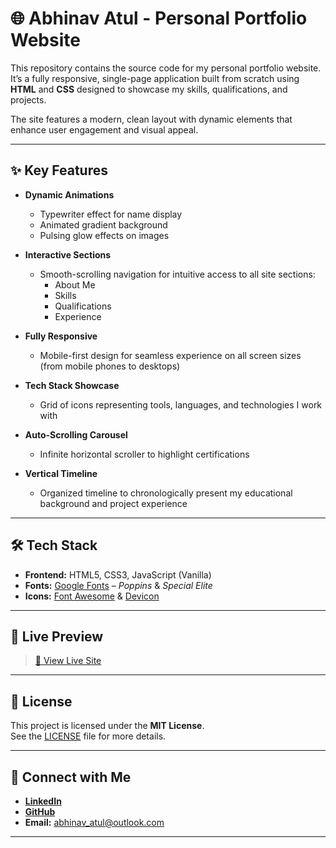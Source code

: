 # 🌐 Abhinav Atul - Personal Portfolio Website

This repository contains the source code for my personal portfolio website. It’s a fully responsive, single-page application built from scratch using **HTML** and **CSS** designed to showcase my skills, qualifications, and projects.

The site features a modern, clean layout with dynamic elements that enhance user engagement and visual appeal.

---

## ✨ Key Features

- **Dynamic Animations**
  - Typewriter effect for name display
  - Animated gradient background
  - Pulsing glow effects on images

- **Interactive Sections**
  - Smooth-scrolling navigation for intuitive access to all site sections:
    - About Me
    - Skills
    - Qualifications
    - Experience

- **Fully Responsive**
  - Mobile-first design for seamless experience on all screen sizes (from mobile phones to desktops)

- **Tech Stack Showcase**
  - Grid of icons representing tools, languages, and technologies I work with

- **Auto-Scrolling Carousel**
  - Infinite horizontal scroller to highlight certifications

- **Vertical Timeline**
  - Organized timeline to chronologically present my educational background and project experience

---

## 🛠️ Tech Stack

- **Frontend:** HTML5, CSS3, JavaScript (Vanilla)
- **Fonts:** [Google Fonts](https://fonts.google.com/) – *Poppins* & *Special Elite*
- **Icons:** [Font Awesome](https://fontawesome.com/) & [Devicon](https://devicon.dev/)

---

## 📸 Live Preview

> [🔗 View Live Site](https://abhinav-atul.github.io/Portfolio-Website)  


---

## 📄 License

This project is licensed under the **MIT License**.  
See the [LICENSE](LICENSE) file for more details.

---

## 🤝 Connect with Me

- [**LinkedIn**](https://www.linkedin.com/in/abhinav-atul)
- [**GitHub**](https://github.com/abhinavatul)
- **Email:** abhinav_atul@outlook.com

---
